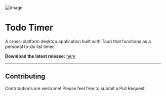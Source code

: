 ![image](https://github.com/user-attachments/assets/dfdbba01-c686-4439-b382-fb95507f5e61)

# Todo Timer

A cross-platform desktop application built with Tauri that functions as a personal to-do list timer.

**Download the latest release:** [here](https://github.com/mayank-hassija/todo-timer/releases)

---

## Contributing

Contributions are welcome! Please feel free to submit a Pull Request.
